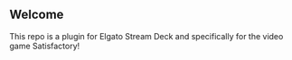 ## Welcome

This repo is a plugin for Elgato Stream Deck and specifically for the video game Satisfactory!